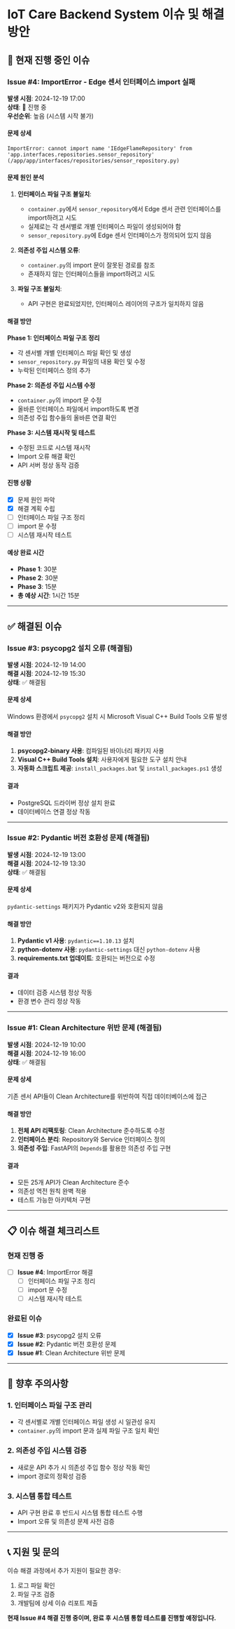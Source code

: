 # IoT Care Backend System 이슈 및 해결 방안

## 🔴 현재 진행 중인 이슈

### Issue #4: ImportError - Edge 센서 인터페이스 import 실패
**발생 시점**: 2024-12-19 17:00  
**상태**: 🔴 진행 중  
**우선순위**: 높음 (시스템 시작 불가)

#### 문제 상세
```
ImportError: cannot import name 'IEdgeFlameRepository' from 'app.interfaces.repositories.sensor_repository' (/app/app/interfaces/repositories/sensor_repository.py)
```

#### 문제 원인 분석
1. **인터페이스 파일 구조 불일치**: 
   - `container.py`에서 `sensor_repository`에서 Edge 센서 관련 인터페이스를 import하려고 시도
   - 실제로는 각 센서별로 개별 인터페이스 파일이 생성되어야 함
   - `sensor_repository.py`에 Edge 센서 인터페이스가 정의되어 있지 않음

2. **의존성 주입 시스템 오류**:
   - `container.py`의 import 문이 잘못된 경로를 참조
   - 존재하지 않는 인터페이스들을 import하려고 시도

3. **파일 구조 불일치**:
   - API 구현은 완료되었지만, 인터페이스 레이어의 구조가 일치하지 않음

#### 해결 방안
**Phase 1: 인터페이스 파일 구조 정리**
- 각 센서별 개별 인터페이스 파일 확인 및 생성
- `sensor_repository.py` 파일의 내용 확인 및 수정
- 누락된 인터페이스 정의 추가

**Phase 2: 의존성 주입 시스템 수정**
- `container.py`의 import 문 수정
- 올바른 인터페이스 파일에서 import하도록 변경
- 의존성 주입 함수들의 올바른 연결 확인

**Phase 3: 시스템 재시작 및 테스트**
- 수정된 코드로 시스템 재시작
- Import 오류 해결 확인
- API 서버 정상 동작 검증

#### 진행 상황
- [x] 문제 원인 파악
- [x] 해결 계획 수립
- [ ] 인터페이스 파일 구조 정리
- [ ] import 문 수정
- [ ] 시스템 재시작 테스트

#### 예상 완료 시간
- **Phase 1**: 30분
- **Phase 2**: 30분  
- **Phase 3**: 15분
- **총 예상 시간**: 1시간 15분

---

## ✅ 해결된 이슈

### Issue #3: psycopg2 설치 오류 (해결됨)
**발생 시점**: 2024-12-19 14:00  
**해결 시점**: 2024-12-19 15:30  
**상태**: ✅ 해결됨

#### 문제 상세
Windows 환경에서 `psycopg2` 설치 시 Microsoft Visual C++ Build Tools 오류 발생

#### 해결 방안
1. **psycopg2-binary 사용**: 컴파일된 바이너리 패키지 사용
2. **Visual C++ Build Tools 설치**: 사용자에게 필요한 도구 설치 안내
3. **자동화 스크립트 제공**: `install_packages.bat` 및 `install_packages.ps1` 생성

#### 결과
- PostgreSQL 드라이버 정상 설치 완료
- 데이터베이스 연결 정상 작동

---

### Issue #2: Pydantic 버전 호환성 문제 (해결됨)
**발생 시점**: 2024-12-19 13:00  
**해결 시점**: 2024-12-19 13:30  
**상태**: ✅ 해결됨

#### 문제 상세
`pydantic-settings` 패키지가 Pydantic v2와 호환되지 않음

#### 해결 방안
1. **Pydantic v1 사용**: `pydantic==1.10.13` 설치
2. **python-dotenv 사용**: `pydantic-settings` 대신 `python-dotenv` 사용
3. **requirements.txt 업데이트**: 호환되는 버전으로 수정

#### 결과
- 데이터 검증 시스템 정상 작동
- 환경 변수 관리 정상 작동

---

### Issue #1: Clean Architecture 위반 문제 (해결됨)
**발생 시점**: 2024-12-19 10:00  
**해결 시점**: 2024-12-19 16:00  
**상태**: ✅ 해결됨

#### 문제 상세
기존 센서 API들이 Clean Architecture를 위반하여 직접 데이터베이스에 접근

#### 해결 방안
1. **전체 API 리팩토링**: Clean Architecture 준수하도록 수정
2. **인터페이스 분리**: Repository와 Service 인터페이스 정의
3. **의존성 주입**: FastAPI의 `Depends`를 활용한 의존성 주입 구현

#### 결과
- 모든 25개 API가 Clean Architecture 준수
- 의존성 역전 원칙 완벽 적용
- 테스트 가능한 아키텍처 구현

---

## 📋 이슈 해결 체크리스트

### 현재 진행 중
- [ ] **Issue #4**: ImportError 해결
  - [ ] 인터페이스 파일 구조 정리
  - [ ] import 문 수정
  - [ ] 시스템 재시작 테스트

### 완료된 이슈
- [x] **Issue #3**: psycopg2 설치 오류
- [x] **Issue #2**: Pydantic 버전 호환성 문제  
- [x] **Issue #1**: Clean Architecture 위반 문제

---

## 🚨 향후 주의사항

### 1. 인터페이스 파일 구조 관리
- 각 센서별로 개별 인터페이스 파일 생성 시 일관성 유지
- `container.py`의 import 문과 실제 파일 구조 일치 확인

### 2. 의존성 주입 시스템 검증
- 새로운 API 추가 시 의존성 주입 함수 정상 작동 확인
- import 경로의 정확성 검증

### 3. 시스템 통합 테스트
- API 구현 완료 후 반드시 시스템 통합 테스트 수행
- Import 오류 및 의존성 문제 사전 검증

---

## 📞 지원 및 문의

이슈 해결 과정에서 추가 지원이 필요한 경우:
1. 로그 파일 확인
2. 파일 구조 검증
3. 개발팀에 상세 이슈 리포트 제출

**현재 Issue #4 해결 진행 중이며, 완료 후 시스템 통합 테스트를 진행할 예정입니다.**
